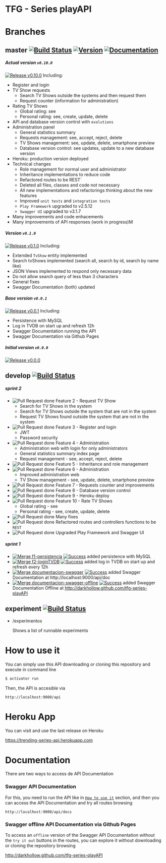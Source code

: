 TFG - Series playAPI
====================


Branches
========

## master [![Build Status](https://travis-ci.org/DarkHollow/tfg-series-playAPI.svg?branch=master)](https://travis-ci.org/DarkHollow/tfg-series-playAPI) [![Version](https://img.shields.io/badge/release-v0.10.0-blue.svg?ts=1)](https://github.com/DarkHollow/tfg-series-playAPI/releases/tag/v0.1.0) [![Documentation](https://img.shields.io/badge/doc-v0.10.0-green.svg?ts=1)](#documentation)

##### Actual version `v0.10.0`
[![Release](https://darkhollow.github.io/tfg-series-playAPI/rocket.svg) v0.10.0](https://github.com/DarkHollow/tfg-series-playAPI/releases/tag/v0.10.0)
Including:
- Register and login
- TV Show requests
  - Search TV Shows outside the systems and then request them
  - Request counter (information for administration)
- Rating TV Shows
  - Global rating: see
  - Personal rating: see, create, update, delete
- API and database version control with `evolutions`
- Administration panel
  - General statistics summary
  - Requests management: see, accept, reject, delete
  - TV Shows management: see, update, delete, smartphone preview
  - Database version control: see updates, update to a new database version
- Heroku: production version deployed
- Technical changes
  - Role management for normal user and administrator
  - Inheritance implementations to reduce code
  - Refactored routes to be REST`
  - Deleted all files, classes and code not necessary
  - All new implementations and refactorings thinking about the new features
  - Improved `unit tests` and `integration tests`
  - `Play Framework` upgraded to v2.5.12
  - `Swagger UI` upgraded to v3.1.7
- Many improvements and code enhacements
- Many improvements of API responses (work in progress)M


##### Version `v0.1.0`
[![Release](https://darkhollow.github.io/tfg-series-playAPI/rocket.svg) v0.1.0](https://github.com/DarkHollow/tfg-series-playAPI/releases/tag/v0.1.0)
Including:
- Extended `TvShow` entity implemented
- Search tvShows implemented (search all, search by id, search by name like)
- JSON Views implemented to respond only necessary data
- Do not allow search query of less than 3 characters
- General fixes
- Swagger Documentation (both) updated


##### Base version `v0.0.1`
[![Release](https://darkhollow.github.io/tfg-series-playAPI/rocket.svg) v0.0.1](https://github.com/DarkHollow/tfg-series-playAPI/releases/tag/v0.0.1)
Including:
- Persistence with MySQL
- Log in TVDB on start up and refresh 12h
- Swagger Documentation running the API
- Swagger Documentation via Github Pages


##### Initial version `v0.0.0`
[![Release](https://darkhollow.github.io/tfg-series-playAPI/rocket.svg) v0.0.0](https://github.com/DarkHollow/tfg-series-playAPI/releases/tag/v0.0.0)


## develop [![Build Status](https://travis-ci.org/DarkHollow/tfg-series-playAPI.svg?branch=develop)](https://travis-ci.org/DarkHollow/tfg-series-playAPI)

##### sprint 2
- ![Pull Request done](https://darkhollow.github.io/tfg-series-playAPI/pull-request-green.svg) Feature 2 - Request TV Show
  - Search for TV Shows in the system
  - Search for TV Shows outside the system that are not in the system
  - Request TV Shows found outside the system that are not in the system
- ![Pull Request done](https://darkhollow.github.io/tfg-series-playAPI/pull-request-green.svg) Feature 3 - Register and login
  - JWT
  - Password security
- ![Pull Request done](https://darkhollow.github.io/tfg-series-playAPI/pull-request-green.svg) Feature 4 - Administration
  - Administration web with login for only administrators
  - General statistics summary index page
  - Request management - see, accept, reject, delete
- ![Pull Request done](https://darkhollow.github.io/tfg-series-playAPI/pull-request-green.svg) Feature 5 - Inheritance and role management
- ![Pull Request done](https://darkhollow.github.io/tfg-series-playAPI/pull-request-green.svg) Feature 6 - Administration
  - Improved administration web
  - TV Show management - see, update, delete, smartphone preview
- ![Pull Request done](https://darkhollow.github.io/tfg-series-playAPI/pull-request-green.svg) Feature 7 - Requests counter and improvements
- ![Pull Request done](https://darkhollow.github.io/tfg-series-playAPI/pull-request-green.svg) Feature 8 - Database version control
- ![Pull Request done](https://darkhollow.github.io/tfg-series-playAPI/pull-request-green.svg) Feature 9 - Heroku deploy
- ![Pull Request done](https://darkhollow.github.io/tfg-series-playAPI/pull-request-green.svg) Feature 10 - Rate TV Shows
  - Global rating - see
  - Personal rating - see, create, update, delete
- ![Pull Request done](https://darkhollow.github.io/tfg-series-playAPI/pull-request-green.svg) Many fixes
- ![Pull Request done](https://darkhollow.github.io/tfg-series-playAPI/pull-request-green.svg) Refactored routes and controllers functions to be `REST`
- ![Pull Request done](https://darkhollow.github.io/tfg-series-playAPI/pull-request-green.svg) Upgraded Play Framework and Swagger UI


##### sprint 1
- [![Merge](https://darkhollow.github.io/tfg-series-playAPI/pull-request-green.svg) f1-persistencia](https://github.com/DarkHollow/tfg-series-playAPI/commit/afae5affa2267e11c7a0213d91c4126007203b21) [![Success](https://darkhollow.github.io/tfg-series-playAPI/check-green.svg)](https://travis-ci.org/DarkHollow/tfg-series-playAPI/builds/169117350) added persistence with MySQL
- [![Merge](https://darkhollow.github.io/tfg-series-playAPI/pull-request-green.svg) f2-loginTVDB](https://github.com/DarkHollow/tfg-series-playAPI/commit/0d770990d298835e057b4ef3279df0230bfa7b0a) [![Success](https://darkhollow.github.io/tfg-series-playAPI/check-green.svg)](https://travis-ci.org/DarkHollow/tfg-series-playAPI/builds/171504480) added log in TVDB on start up and refresh every 12h
- [![Merge](https://darkhollow.github.io/tfg-series-playAPI/pull-request-green.svg) documentacion-swagger](https://github.com/DarkHollow/tfg-series-playAPI/commit/9049dee28153efd6c02b133f2526655eeb4b3dd7) [![Success](https://darkhollow.github.io/tfg-series-playAPI/check-green.svg)](https://travis-ci.org/DarkHollow/tfg-seriews-playAPI/builds/177389040) added Swagger Documentation at http://localhost:9000/api/doc
- [![Merge](https://darkhollow.github.io/tfg-series-playAPI/pull-request-green.svg) documentacion-swagger-offline](https://github.com/DarkHollow/tfg-series-playAPI/commit/5192f336f768d48a8061d292de8adf850ca1a190) [![Success](https://darkhollow.github.io/tfg-series-playAPI/check-green.svg)](https://travis-ci.org/DarkHollow/tfg-series-playAPI/builds/177477812) added Swagger Documentation Offline at <http://darkhollow.github.com/tfg-series-playAPI>


## experiment [![Build Status](https://travis-ci.org/DarkHollow/tfg-series-playAPI.svg?branch=experiment)](https://travis-ci.org/DarkHollow/tfg-series-playAPI)

- /experimentos

  Shows a list of runnable experiments


How to use it
=============
You can simply use this API downloading or cloning this repository and execute in command line

```bash
$ activator run
```

Then, the API is accesible via

```
http://localhost:9000/api
```


Heroku App
==========

You can visit and use the last release on Heroku

https://trending-series-api.herokuapp.com


Documentation
=============

There are two ways to access de API Documentation

### Swagger API Documentation
For this, you need to run the API like in [`How to use it`](#how-to-use-it) section, and then you can access the API Documentation and try all routes browsing

```
http://localhost:9000/api/docs
```

### Swagger offline API Documentation via Github Pages
To access an `offline` version of the Swagger API Documentation without the `try it out` buttons in the routes, you can explore it without downloading or cloning the repository browsing

http://darkhollow.github.com/tfg-series-playAPI

